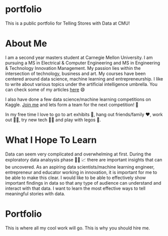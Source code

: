 # portfolio
This is a public portfolio for Telling Stores with Data at CMU!

# About Me

I am a second year masters student at Carnegie Mellon University. I am pursuing a MS in Electrical & Computer Engineering and MS in Engineering & Technology Innovation Management. My passion lies within the intersection of technology, business and art. My courses have been centered around data science, machine learning and entrepreneurship. I like to write about various topics under the artificial intelligence umbrella. You can check some of my articles [here](https://medium.com/@maxineattobrah) 😄

I also have done a few data science/machine learning competitions on Kaggle. [Join me](https://www.kaggle.com/maxineattobrah) and lets form a team for the next competition! 🦾

In my free time I love to go to art exhibits 🎨, hang out friends/family ♥️, work out 🏋️‍♀️, try new tech 👩‍💻 and play with legos 🧱.


# What I Hope To Learn

Data can seem very complicated and overwhelming at first. During the exploratory data analsysis phase 🕵️‍♀️ 📈  there are important insights that can be uncovered. As an aspiring data scientists/machine learning engineer, entrepreneur and educator working in innovation, it is important for me to be able to make this clear. I would like to be able to effectively show important findings in data so that any type of audience can understand and interact with that data. I want to learn the most effective ways to tell meaningful stories with data. 

# Portfolio

This is where all my cool work will go. This is why you should hire me.
